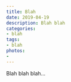```yaml
---
title: Blah
date: 2019-04-19
description: Blah blah
categories:
- blah
tags:
- blah
photos:
-
---
```


Blah blah blah...


